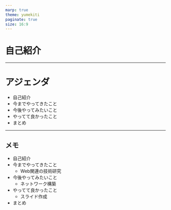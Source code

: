 ```yaml
---
marp: true
theme: yumekiti
paginate: true
size: 16:9
---
```


<!--
_class: headline
-->

# 自己紹介

---

<!--
_class: general
_header: "はじめに"
-->

# アジェンダ

- 自己紹介
- 今までやってきたこと
- 今後やってみたいこと
- やってて良かったこと
- まとめ

---

## メモ

- 自己紹介
- 今までやってきたこと
  - Web関連の技術研究
- 今後やってみたいこと
  - ネットワーク構築
- やってて良かったこと
  - スライド作成
- まとめ